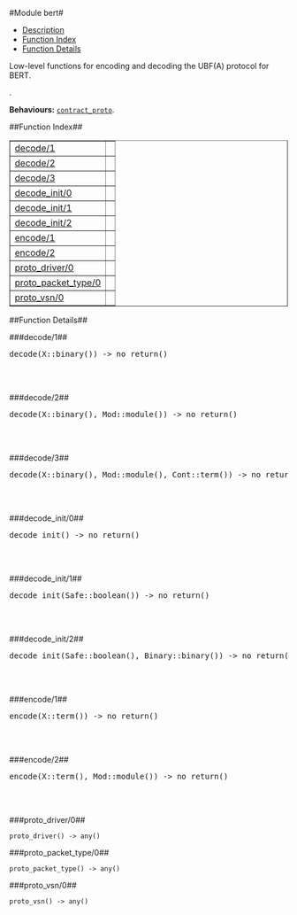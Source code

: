 

#Module bert#
* [Description](#description)
* [Function Index](#index)
* [Function Details](#functions)


<p>Low-level functions for encoding and decoding the UBF(A)
protocol for BERT.</p>.



__Behaviours:__ [`contract_proto`](https://github.com/ubf/ubf/blob/master/doc/contract_proto.md).<a name="index"></a>

##Function Index##


<table width="100%" border="1" cellspacing="0" cellpadding="2" summary="function index"><tr><td valign="top"><a href="#decode-1">decode/1</a></td><td></td></tr><tr><td valign="top"><a href="#decode-2">decode/2</a></td><td></td></tr><tr><td valign="top"><a href="#decode-3">decode/3</a></td><td></td></tr><tr><td valign="top"><a href="#decode_init-0">decode_init/0</a></td><td></td></tr><tr><td valign="top"><a href="#decode_init-1">decode_init/1</a></td><td></td></tr><tr><td valign="top"><a href="#decode_init-2">decode_init/2</a></td><td></td></tr><tr><td valign="top"><a href="#encode-1">encode/1</a></td><td></td></tr><tr><td valign="top"><a href="#encode-2">encode/2</a></td><td></td></tr><tr><td valign="top"><a href="#proto_driver-0">proto_driver/0</a></td><td></td></tr><tr><td valign="top"><a href="#proto_packet_type-0">proto_packet_type/0</a></td><td></td></tr><tr><td valign="top"><a href="#proto_vsn-0">proto_vsn/0</a></td><td></td></tr></table>


<a name="functions"></a>

##Function Details##

<a name="decode-1"></a>

###decode/1##




<pre>decode(X::binary()) -&gt; no_return()</pre>
<br></br>


<a name="decode-2"></a>

###decode/2##




<pre>decode(X::binary(), Mod::module()) -&gt; no_return()</pre>
<br></br>


<a name="decode-3"></a>

###decode/3##




<pre>decode(X::binary(), Mod::module(), Cont::term()) -&gt; no_return()</pre>
<br></br>


<a name="decode_init-0"></a>

###decode_init/0##




<pre>decode_init() -&gt; no_return()</pre>
<br></br>


<a name="decode_init-1"></a>

###decode_init/1##




<pre>decode_init(Safe::boolean()) -&gt; no_return()</pre>
<br></br>


<a name="decode_init-2"></a>

###decode_init/2##




<pre>decode_init(Safe::boolean(), Binary::binary()) -&gt; no_return()</pre>
<br></br>


<a name="encode-1"></a>

###encode/1##




<pre>encode(X::term()) -&gt; no_return()</pre>
<br></br>


<a name="encode-2"></a>

###encode/2##




<pre>encode(X::term(), Mod::module()) -&gt; no_return()</pre>
<br></br>


<a name="proto_driver-0"></a>

###proto_driver/0##




`proto_driver() -> any()`

<a name="proto_packet_type-0"></a>

###proto_packet_type/0##




`proto_packet_type() -> any()`

<a name="proto_vsn-0"></a>

###proto_vsn/0##




`proto_vsn() -> any()`

